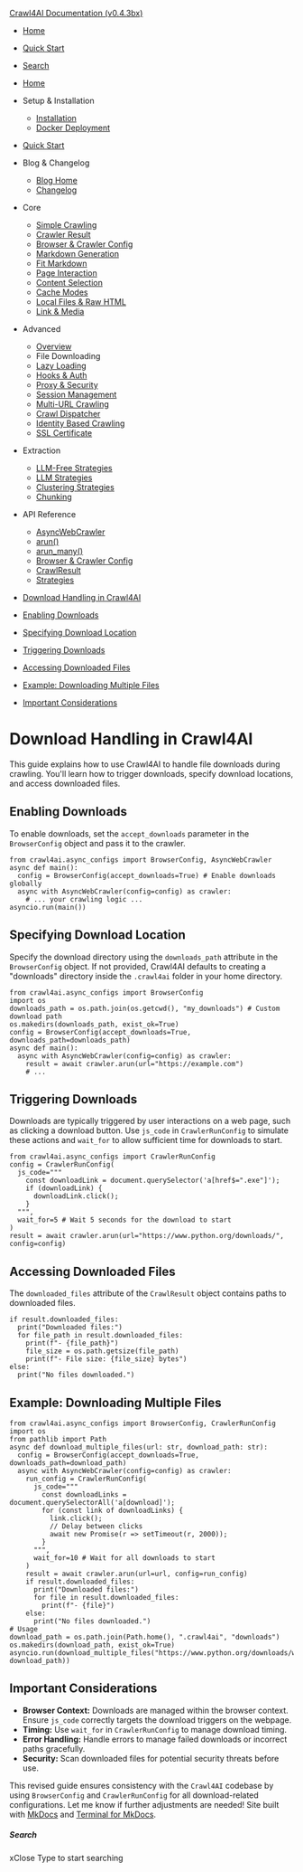 [Crawl4AI Documentation (v0.4.3bx)](https://docs.crawl4ai.com/advanced/file-downloading/<https:/docs.crawl4ai.com/>)
  * [ Home ](https://docs.crawl4ai.com/advanced/file-downloading/<../..>)
  * [ Quick Start ](https://docs.crawl4ai.com/advanced/file-downloading/core/quickstart/>)
  * [ Search ](https://docs.crawl4ai.com/advanced/file-downloading/<#>)


  * [Home](https://docs.crawl4ai.com/advanced/file-downloading/<../..>)
  * Setup & Installation
    * [Installation](https://docs.crawl4ai.com/advanced/file-downloading/core/installation/>)
    * [Docker Deployment](https://docs.crawl4ai.com/advanced/file-downloading/core/docker-deploymeny/>)
  * [Quick Start](https://docs.crawl4ai.com/advanced/file-downloading/core/quickstart/>)
  * Blog & Changelog
    * [Blog Home](https://docs.crawl4ai.com/advanced/file-downloading/blog/>)
    * [Changelog](https://docs.crawl4ai.com/advanced/file-downloading/<https:/github.com/unclecode/crawl4ai/blob/main/CHANGELOG.md>)
  * Core
    * [Simple Crawling](https://docs.crawl4ai.com/advanced/file-downloading/core/simple-crawling/>)
    * [Crawler Result](https://docs.crawl4ai.com/advanced/file-downloading/core/crawler-result/>)
    * [Browser & Crawler Config](https://docs.crawl4ai.com/advanced/file-downloading/core/browser-crawler-config/>)
    * [Markdown Generation](https://docs.crawl4ai.com/advanced/file-downloading/core/markdown-generation/>)
    * [Fit Markdown](https://docs.crawl4ai.com/advanced/file-downloading/core/fit-markdown/>)
    * [Page Interaction](https://docs.crawl4ai.com/advanced/file-downloading/core/page-interaction/>)
    * [Content Selection](https://docs.crawl4ai.com/advanced/file-downloading/core/content-selection/>)
    * [Cache Modes](https://docs.crawl4ai.com/advanced/file-downloading/core/cache-modes/>)
    * [Local Files & Raw HTML](https://docs.crawl4ai.com/advanced/file-downloading/core/local-files/>)
    * [Link & Media](https://docs.crawl4ai.com/advanced/file-downloading/core/link-media/>)
  * Advanced
    * [Overview](https://docs.crawl4ai.com/advanced/file-downloading/<../advanced-features/>)
    * File Downloading
    * [Lazy Loading](https://docs.crawl4ai.com/advanced/file-downloading/<../lazy-loading/>)
    * [Hooks & Auth](https://docs.crawl4ai.com/advanced/file-downloading/<../hooks-auth/>)
    * [Proxy & Security](https://docs.crawl4ai.com/advanced/file-downloading/<../proxy-security/>)
    * [Session Management](https://docs.crawl4ai.com/advanced/file-downloading/<../session-management/>)
    * [Multi-URL Crawling](https://docs.crawl4ai.com/advanced/file-downloading/<../multi-url-crawling/>)
    * [Crawl Dispatcher](https://docs.crawl4ai.com/advanced/file-downloading/<../crawl-dispatcher/>)
    * [Identity Based Crawling](https://docs.crawl4ai.com/advanced/file-downloading/<../identity-based-crawling/>)
    * [SSL Certificate](https://docs.crawl4ai.com/advanced/file-downloading/<../ssl-certificate/>)
  * Extraction
    * [LLM-Free Strategies](https://docs.crawl4ai.com/advanced/file-downloading/extraction/no-llm-strategies/>)
    * [LLM Strategies](https://docs.crawl4ai.com/advanced/file-downloading/extraction/llm-strategies/>)
    * [Clustering Strategies](https://docs.crawl4ai.com/advanced/file-downloading/extraction/clustring-strategies/>)
    * [Chunking](https://docs.crawl4ai.com/advanced/file-downloading/extraction/chunking/>)
  * API Reference
    * [AsyncWebCrawler](https://docs.crawl4ai.com/advanced/file-downloading/api/async-webcrawler/>)
    * [arun()](https://docs.crawl4ai.com/advanced/file-downloading/api/arun/>)
    * [arun_many()](https://docs.crawl4ai.com/advanced/file-downloading/api/arun_many/>)
    * [Browser & Crawler Config](https://docs.crawl4ai.com/advanced/file-downloading/api/parameters/>)
    * [CrawlResult](https://docs.crawl4ai.com/advanced/file-downloading/api/crawl-result/>)
    * [Strategies](https://docs.crawl4ai.com/advanced/file-downloading/api/strategies/>)


  * [Download Handling in Crawl4AI](https://docs.crawl4ai.com/advanced/file-downloading/<#download-handling-in-crawl4ai>)
  * [Enabling Downloads](https://docs.crawl4ai.com/advanced/file-downloading/<#enabling-downloads>)
  * [Specifying Download Location](https://docs.crawl4ai.com/advanced/file-downloading/<#specifying-download-location>)
  * [Triggering Downloads](https://docs.crawl4ai.com/advanced/file-downloading/<#triggering-downloads>)
  * [Accessing Downloaded Files](https://docs.crawl4ai.com/advanced/file-downloading/<#accessing-downloaded-files>)
  * [Example: Downloading Multiple Files](https://docs.crawl4ai.com/advanced/file-downloading/<#example-downloading-multiple-files>)
  * [Important Considerations](https://docs.crawl4ai.com/advanced/file-downloading/<#important-considerations>)


# Download Handling in Crawl4AI
This guide explains how to use Crawl4AI to handle file downloads during crawling. You'll learn how to trigger downloads, specify download locations, and access downloaded files.
## Enabling Downloads
To enable downloads, set the `accept_downloads` parameter in the `BrowserConfig` object and pass it to the crawler.
```
from crawl4ai.async_configs import BrowserConfig, AsyncWebCrawler
async def main():
  config = BrowserConfig(accept_downloads=True) # Enable downloads globally
  async with AsyncWebCrawler(config=config) as crawler:
    # ... your crawling logic ...
asyncio.run(main())

```

## Specifying Download Location
Specify the download directory using the `downloads_path` attribute in the `BrowserConfig` object. If not provided, Crawl4AI defaults to creating a "downloads" directory inside the `.crawl4ai` folder in your home directory.
```
from crawl4ai.async_configs import BrowserConfig
import os
downloads_path = os.path.join(os.getcwd(), "my_downloads") # Custom download path
os.makedirs(downloads_path, exist_ok=True)
config = BrowserConfig(accept_downloads=True, downloads_path=downloads_path)
async def main():
  async with AsyncWebCrawler(config=config) as crawler:
    result = await crawler.arun(url="https://example.com")
    # ...

```

## Triggering Downloads
Downloads are typically triggered by user interactions on a web page, such as clicking a download button. Use `js_code` in `CrawlerRunConfig` to simulate these actions and `wait_for` to allow sufficient time for downloads to start.
```
from crawl4ai.async_configs import CrawlerRunConfig
config = CrawlerRunConfig(
  js_code="""
    const downloadLink = document.querySelector('a[href$=".exe"]');
    if (downloadLink) {
      downloadLink.click();
    }
  """,
  wait_for=5 # Wait 5 seconds for the download to start
)
result = await crawler.arun(url="https://www.python.org/downloads/", config=config)

```

## Accessing Downloaded Files
The `downloaded_files` attribute of the `CrawlResult` object contains paths to downloaded files.
```
if result.downloaded_files:
  print("Downloaded files:")
  for file_path in result.downloaded_files:
    print(f"- {file_path}")
    file_size = os.path.getsize(file_path)
    print(f"- File size: {file_size} bytes")
else:
  print("No files downloaded.")

```

## Example: Downloading Multiple Files
```
from crawl4ai.async_configs import BrowserConfig, CrawlerRunConfig
import os
from pathlib import Path
async def download_multiple_files(url: str, download_path: str):
  config = BrowserConfig(accept_downloads=True, downloads_path=download_path)
  async with AsyncWebCrawler(config=config) as crawler:
    run_config = CrawlerRunConfig(
      js_code="""
        const downloadLinks = document.querySelectorAll('a[download]');
        for (const link of downloadLinks) {
          link.click();
          // Delay between clicks
          await new Promise(r => setTimeout(r, 2000)); 
        }
      """,
      wait_for=10 # Wait for all downloads to start
    )
    result = await crawler.arun(url=url, config=run_config)
    if result.downloaded_files:
      print("Downloaded files:")
      for file in result.downloaded_files:
        print(f"- {file}")
    else:
      print("No files downloaded.")
# Usage
download_path = os.path.join(Path.home(), ".crawl4ai", "downloads")
os.makedirs(download_path, exist_ok=True)
asyncio.run(download_multiple_files("https://www.python.org/downloads/windows/", download_path))

```

## Important Considerations
  * **Browser Context:** Downloads are managed within the browser context. Ensure `js_code` correctly targets the download triggers on the webpage.
  * **Timing:** Use `wait_for` in `CrawlerRunConfig` to manage download timing.
  * **Error Handling:** Handle errors to manage failed downloads or incorrect paths gracefully.
  * **Security:** Scan downloaded files for potential security threats before use.


This revised guide ensures consistency with the `Crawl4AI` codebase by using `BrowserConfig` and `CrawlerRunConfig` for all download-related configurations. Let me know if further adjustments are needed!
Site built with [MkDocs](https://docs.crawl4ai.com/advanced/file-downloading/<http:/www.mkdocs.org>) and [Terminal for MkDocs](https://docs.crawl4ai.com/advanced/file-downloading/<https:/github.com/ntno/mkdocs-terminal>). 
##### Search
xClose
Type to start searching
